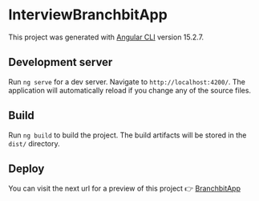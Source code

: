 # InterviewBranchbitApp

This project was generated with [Angular CLI](https://github.com/angular/angular-cli) version 15.2.7.

## Development server

Run `ng serve` for a dev server. Navigate to `http://localhost:4200/`. The application will automatically reload if you change any of the source files.

## Build

Run `ng build` to build the project. The build artifacts will be stored in the `dist/` directory.

## Deploy

You can visit the next url for a preview of this project 👉
[BranchbitApp](https://interview-branchbit.netlify.app/principal/biometrics)